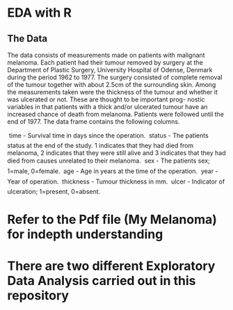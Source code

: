 # EDA with R 

## The Data
The data consists of measurements made on patients with malignant melanoma. Each patient had their tumour removed by surgery at the Department of Plastic Surgery, University Hospital of Odense, Denmark during the period 1962 to 1977. The surgery consisted of complete removal of the tumour together with about 2.5cm of the surrounding skin. Among the measurements taken were the thickness of the tumour and whether it was ulcerated or not. These are thought to be important prog- nostic variables in that patients with a thick and/or ulcerated tumour have an increased chance of death from melanoma. Patients were followed until the end of 1977. The data frame contains the following columns.

 time - Survival time in days since the operation.
 status - The patients status at the end of the study. 1 indicates that they had
died from melanoma, 2 indicates that they were still alive and 3 indicates that they
had died from causes unrelated to their melanoma.
 sex - The patients sex; 1=male, 0=female.
 age - Age in years at the time of the operation.
 year - Year of operation.
 thickness - Tumour thickness in mm.
 ulcer - Indicator of ulceration; 1=present, 0=absent.

# Refer to the Pdf file (My Melanoma) for indepth understanding #
# There are two different Exploratory Data Analysis carried out in this repository #

